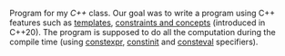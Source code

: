 Program for my *C++* class. Our goal was to write a program using C++ features such as [templates](https://en.cppreference.com/w/cpp/language/templates), [constraints and concepts](https://en.cppreference.com/w/cpp/language/constraints) (introduced in C++20). The program is supposed to do all the computation during the compile time (using [constexpr](https://en.cppreference.com/w/cpp/language/constexpr), [constinit](https://en.cppreference.com/w/cpp/language/constinit) and [consteval](https://en.cppreference.com/w/cpp/language/consteval) specifiers).
